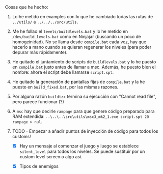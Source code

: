 Cosas que he hecho:

1. Lo he metido en examples con lo que he cambiado todas las rutas de `../utils/` a `../../../src/utils`.

2. Me he follao el `levels/buildlevels.bat` y lo he metido en `/dev/build_levels.bat` como en Ninjajar (buscando un poco de homogeinidad). No se llama desde `compile.bat` cada vez, hay que hacerlo a mano cuando se quieran regenerar los niveles (para poder depurar más rápidamente).

3. He quitado el juntamiento de scripts de `buildlevels.bat` y lo he puesto en `compile.bat` justo antes de llamar a msc. Además, he puesto bien el nombre: ahora el script debe llamarse `script.spt`.

4. He quitado la generación de pantallas fijas de `compile.bat` y la he puesto en `build_fixed.bat`, por las mismas razones.

5. Por alguna razón `buildtzx` termina su ejecución con "Cannot read file", pero parece funcionar (?)

6. A `msc` hay que decirle `rampage` para que genere código preparado para RAM extendida: `..\..\..\src\utils\msc3_mk2_1.exe script.spt 20 rampage > nul`.

7. TODO - Empezar a añadir puntos de inyección de código para todos los customs!

	- [X] Hay un mensaje al comenzar el juego y luego se establece `silent_level` para todos los niveles. Se puede sustituir por un custom level screen o algo así.

	- [X] Tipos de enemigos

